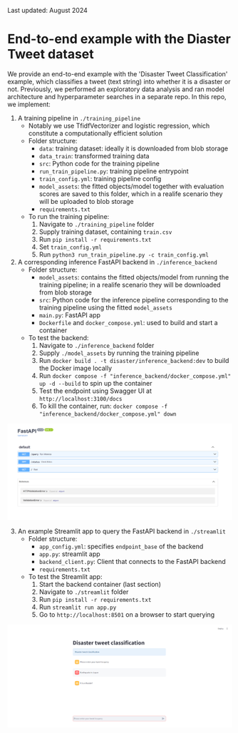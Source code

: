 Last updated: August 2024

# End-to-end example with the Diaster Tweet dataset

We provide an end-to-end example with the 'Disaster Tweet Classification' example, which classifies a tweet (text string) into whether it is a disaster or not. Previously, we performed an exploratory data analysis and ran model architecture and hyperparameter searches in a separate repo. In this repo, we implement:
1. A training pipeline in `./training_pipeline`
    - Notably we use TfidfVectorizer and logistic regression, which constitute a computationally efficient solution
    - Folder structure:
      - `data`: training dataset: ideally it is downloaded from blob storage
      - `data_train`: transformed training data
      - `src`: Python code for the training pipeline
      - `run_train_pipeline.py`: training pipeline entrypoint
      - `train_config.yml`: training pipeline config
      - `model_assets`: the fitted objects/model together with evaluation scores are saved to this folder, which in a realife scenario they will be uploaded to blob storage
      - `requirements.txt`
    - To run the training pipeline:
       1. Navigate to `./training_pipeline` folder
       2. Supply training dataset, containing `train.csv`
       3. Run `pip install -r requirements.txt`
       4. Set `train_config.yml`
       5. Run `python3 run_train_pipeline.py -c train_config.yml`
2. A corresponding inference FastAPI backend in `./inference_backend`
   - Folder structure:
     - `model_assets`: contains the fitted objects/model from running the training pipeline; in a realife scenario they will be downloaded from blob storage
     - `src`: Python code for the inference pipeline corresponding to the training pipeline using the fitted `model_assets`
     - `main.py`: FastAPI app
     - `Dockerfile` and `docker_compose.yml`: used to build and start a container
   - To test the backend:
     1. Navigate to `./inference_backend` folder
     2. Supply `./model_assets` by running the training pipeline
     3. Run `docker build . -t disaster/inference_backend:dev` to build the Docker image locally
     4. Run `docker compose -f "inference_backend/docker_compose.yml" up -d --build` to spin up the container
     5. Test the endpoint using Swagger UI at `http://localhost:3100/docs`
     6. To kill the container, run: `docker compose -f "inference_backend/docker_compose.yml" down`

![image info](./pictures/fastapi_screenshot.png)

3. An example Streamlit app to query the FastAPI backend in `./streamlit`
   - Folder structure:
     - `app_config.yml`: specifies `endpoint_base` of the backend
     - `app.py`: streamlit app
     - `backend_client.py`: Client that connects to the FastAPI backend
     - `requirements.txt`
   - To test the Streamlit app:
     1. Start the backend container (last section)
     2. Navigate to `./streamlit` folder
     3. Run `pip install -r requirements.txt`
     4. Run `streamlit run app.py`
     5. Go to `http://localhost:8501` on a browser to start querying

![image info](./pictures/streamlit_screenshot.png)

